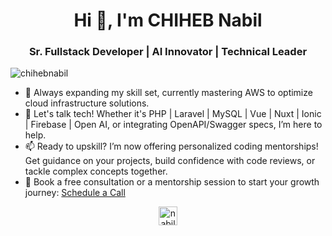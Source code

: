 <h1 align="center">Hi 👋, I'm CHIHEB Nabil</h1> <h3 align="center">Sr. Fullstack Developer | AI Innovator | Technical Leader</h3>

<p align="left"> <img src="https://komarev.com/ghpvc/?username=chihebnabil" alt="chihebnabil" /> </p>


* 🌱 Always expanding my skill set, currently mastering AWS to optimize cloud infrastructure solutions.
* 💬 Let's talk tech! Whether it's PHP | Laravel | MySQL | Vue | Nuxt | Ionic | Firebase | Open AI, or integrating OpenAPI/Swagger specs, I’m here to help.
* 📫 Ready to upskill? I’m now offering personalized coding mentorships! Get guidance on your projects, build confidence with code reviews, or tackle complex concepts together.
* 🔗 Book a free consultation or a mentorship session to start your growth journey: <a href="https://calendly.com/chiheb-nabil/free-consultation">Schedule a Call</a>

<p align="center"><a href="https://twitter.com/nabilchiheb" target="blank"><img align="center" src="https://cdn.simpleicons.org/x/white" alt="nabilchiheb" height="30" width="30" /></a></p>
